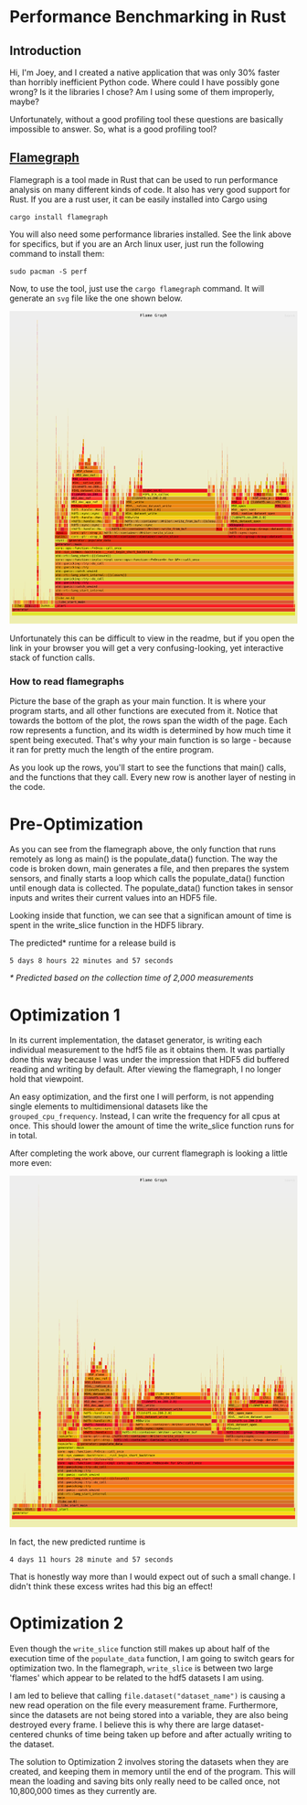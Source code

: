 # Performance Benchmarking in Rust
## Introduction
Hi, I'm Joey, and I created a native application that was only 30% faster than horribly inefficient Python code. Where could I have possibly gone wrong? Is it the libraries I chose? Am I using some of them improperly, maybe?

Unfortunately, without a good profiling tool these questions are basically impossible to answer. So, what is a good profiling tool?

## [Flamegraph](https://github.com/flamegraph-rs/flamegraph)
Flamegraph is a tool made in Rust that can be used to run performance analysis on many different kinds of code. It also has very good support for Rust. If you are a rust user, it can be easily installed into Cargo using

```
cargo install flamegraph
```

You will also need some performance libraries installed. See the link above for specifics, but if you are an Arch linux user, just run the following command to install them:

```
sudo pacman -S perf
```

Now, to use the tool, just use the `cargo flamegraph` command. It will generate an `svg` file like the one shown below.

[![optimization_none.svg](optimization_none.svg)](optimization_none.svg)

Unfortunately this can be difficult to view in the readme, but if you open the link in your browser you will get a very confusing-looking, yet interactive stack of function calls.

### How to read flamegraphs
Picture the base of the graph as your main function. It is where your program starts, and all other functions are executed from it. Notice that towards the bottom of the plot, the rows span the width of the page. Each row represents a function, and its width is determined by how much time it spent being executed. That's why your main function is so large - because it ran for pretty much the length of the entire program.

As you look up the rows, you'll start to see the functions that main() calls, and the functions that they call. Every new row is another layer of nesting in the code.

# Pre-Optimization
As you can see from the flamegraph above, the only function that runs remotely as long as main() is the populate_data() function. The way the code is broken down, main generates a file, and then prepares the system sensors, and finally starts a loop which calls the populate_data() function until enough data is collected. The populate_data() function takes in sensor inputs and writes their current values into an HDF5 file.

Looking inside that function, we can see that a significan amount of time is spent in the write_slice function in the HDF5 library.

The predicted* runtime for a release build is 
```
5 days 8 hours 22 minutes and 57 seconds
```

<i>* Predicted based on the collection time of 2,000 measurements</i>

# Optimization 1
In its current implementation, the dataset generator, is writing each individual measurement to the hdf5 file as it obtains them. It was partially done this way because I was under the impression that HDF5 did buffered reading and writing by default. After viewing the flamegraph, I no longer hold that viewpoint.

An easy optimization, and the first one I will perform, is not appending single elements to multidimensional datasets like the `grouped_cpu_frequency`. Instead, I can write the frequency for all cpus at once. This should lower the amount of time the write_slice function runs for in total.

After completing the work above, our current flamegraph is looking a little more even:

[![optimization_one.svg](optimization_one.svg)](optimization_one.svg)

In fact, the new predicted runtime is
```
4 days 11 hours 28 minute and 57 seconds
```

That is honestly way more than I would expect out of such a small change. I didn't think these excess writes had this big an effect!

# Optimization 2
Even though the `write_slice` function still makes up about half of the execution time of the `populate_data` function, I am going to switch gears for optimization two. In the flamegraph, `write_slice` is between two large 'flames' which appear to be related to the hdf5 datasets I am using.

I am led to believe that calling `file.dataset("dataset_name")` is causing a new read operation on the file every measurement frame. Furthermore, since the datasets are not being stored into a variable, they are also being destroyed every frame. I believe this is why there are large dataset-centered chunks of time being taken up before and after actually writing to the dataset.

The solution to Optimization 2 involves storing the datasets when they are created, and keeping them in memory until the end of the program. This will mean the loading and saving bits only really need to be called once, not 10,800,000 times as they currently are.